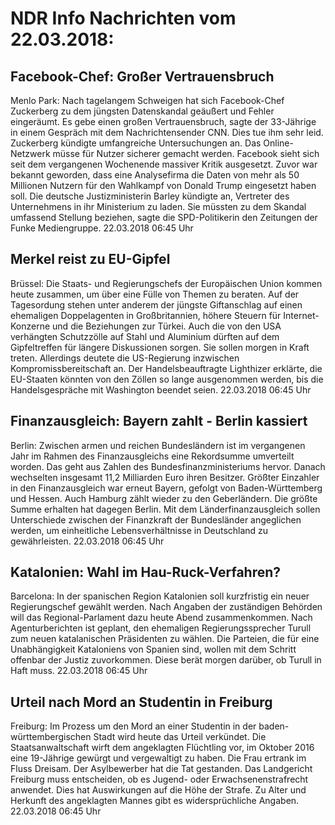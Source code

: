 # NDR Info Nachrichten vom 22.03.2018:


## Facebook-Chef: Großer Vertrauensbruch
Menlo Park: Nach tagelangem Schweigen hat sich Facebook-Chef Zuckerberg zu dem jüngsten Datenskandal geäußert und Fehler eingeräumt. Es gebe einen großen Vertrauensbruch, sagte der 33-Jährige in einem Gespräch mit dem Nachrichtensender CNN. Dies tue ihm sehr leid. Zuckerberg kündigte umfangreiche Untersuchungen an. Das Online-Netzwerk müsse für Nutzer sicherer gemacht werden. Facebook sieht sich seit dem vergangenen Wochenende massiver Kritik ausgesetzt. Zuvor war bekannt geworden, dass eine Analysefirma die Daten von mehr als 50 Millionen Nutzern für den Wahlkampf von Donald Trump eingesetzt haben soll. Die deutsche Justizministerin Barley kündigte an, Vertreter des Unternehmens in ihr Ministerium zu laden. Sie müssten zu dem Skandal umfassend Stellung beziehen, sagte die SPD-Politikerin den Zeitungen der Funke Mediengruppe. 22.03.2018 06:45 Uhr 

## Merkel reist zu EU-Gipfel
Brüssel: Die Staats- und Regierungschefs der Europäischen Union kommen heute zusammen, um über eine Fülle von Themen zu beraten. Auf der Tagesordung stehen unter anderem der jüngste Giftanschlag auf einen ehemaligen Doppelagenten in Großbritannien, höhere Steuern für Internet-Konzerne und die Beziehungen zur Türkei. Auch die von den USA verhängten Schutzzölle auf Stahl und Aluminium dürften auf dem Gipfeltreffen für längere Diskussionen sorgen. Sie sollen morgen in Kraft treten. Allerdings deutete die US-Regierung inzwischen Kompromissbereitschaft an. Der Handelsbeauftragte Lighthizer erklärte, die EU-Staaten könnten von den Zöllen so lange ausgenommen werden, bis die Handelsgespräche mit Washington beendet seien. 22.03.2018 06:45 Uhr 

## Finanzausgleich: Bayern zahlt - Berlin kassiert
Berlin: Zwischen armen und reichen Bundesländern ist im vergangenen Jahr im Rahmen des Finanzausgleichs eine Rekordsumme umverteilt worden. Das geht aus Zahlen des Bundesfinanzministeriums hervor. Danach wechselten insgesamt 11,2 Milliarden Euro ihren Besitzer. Größter Einzahler in den Finanzausgleich war erneut Bayern, gefolgt von Baden-Württemberg und Hessen. Auch Hamburg zählt wieder zu den Geberländern. Die größte Summe erhalten hat dagegen Berlin. Mit dem Länderfinanzausgleich sollen Unterschiede zwischen der Finanzkraft der Bundesländer angeglichen werden, um einheitliche
Lebensverhältnisse in Deutschland zu gewährleisten. 22.03.2018 06:45 Uhr 

## Katalonien: Wahl im Hau-Ruck-Verfahren?
Barcelona: In der spanischen Region Katalonien soll kurzfristig ein neuer Regierungschef gewählt werden. Nach Angaben der zuständigen Behörden will das Regional-Parlament dazu heute Abend zusammenkommen. Nach Agenturberichten ist geplant, den ehemaligen Regierungssprecher Turull zum neuen katalanischen Präsidenten zu wählen. Die Parteien, die für eine Unabhängigkeit Kataloniens von Spanien sind, wollen mit dem Schritt offenbar der Justiz zuvorkommen. Diese berät morgen darüber, ob Turull in Haft muss. 22.03.2018 06:45 Uhr 

## Urteil nach Mord an Studentin in Freiburg
Freiburg: Im Prozess um den Mord an einer Studentin in der baden-württembergischen Stadt wird heute das Urteil verkündet. Die Staatsanwaltschaft wirft dem angeklagten Flüchtling vor, im Oktober 2016 eine 19-Jährige gewürgt und vergewaltigt zu haben. Die Frau ertrank im Fluss Dreisam. Der Asylbewerber hat die Tat gestanden. Das Landgericht Freiburg muss entscheiden, ob es Jugend- oder Erwachsenenstrafrecht anwendet. Dies hat Auswirkungen auf die Höhe der Strafe. Zu Alter und Herkunft des angeklagten Mannes gibt es widersprüchliche Angaben. 22.03.2018 06:45 Uhr 
